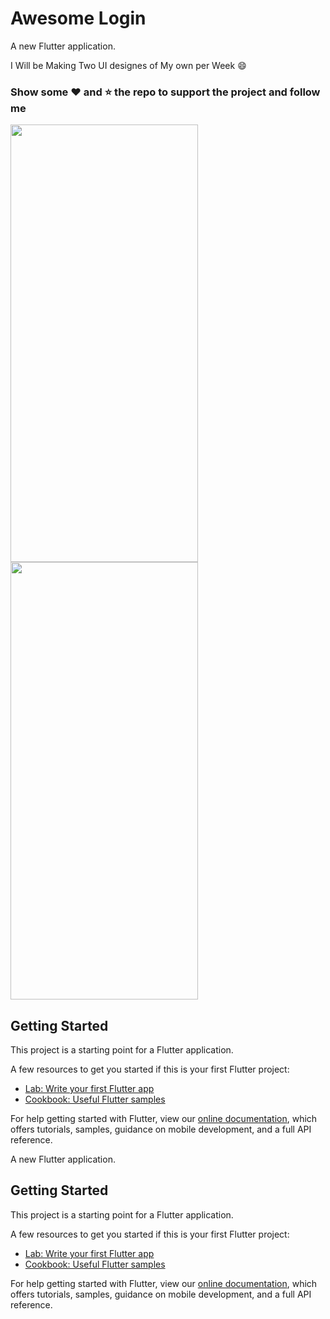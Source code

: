 # Awesome Login 

A new Flutter application.

I Will be Making Two UI designes of My own per Week :smile:
### Show some :heart: and :star: the repo to support the project and follow me

<img  height=700px width=300px src="https://github.com/BubblyBoy/awesome-login/blob/master/Screenshot_20190828-105254.jpg"><img  height=700px width=300px src="https://github.com/BubblyBoy/awesome-login/blob/master/Screenshot_20190828-105257.jpg"> 

## Getting Started

This project is a starting point for a Flutter application.

A few resources to get you started if this is your first Flutter project:

- [Lab: Write your first Flutter app](https://flutter.io/docs/get-started/codelab)
- [Cookbook: Useful Flutter samples](https://flutter.io/docs/cookbook)

For help getting started with Flutter, view our 
[online documentation](https://flutter.io/docs), which offers tutorials, 
samples, guidance on mobile development, and a full API reference.

A new Flutter application.

## Getting Started

This project is a starting point for a Flutter application.

A few resources to get you started if this is your first Flutter project:

- [Lab: Write your first Flutter app](https://flutter.dev/docs/get-started/codelab)
- [Cookbook: Useful Flutter samples](https://flutter.dev/docs/cookbook)

For help getting started with Flutter, view our 
[online documentation](https://flutter.dev/docs), which offers tutorials, 
samples, guidance on mobile development, and a full API reference.
